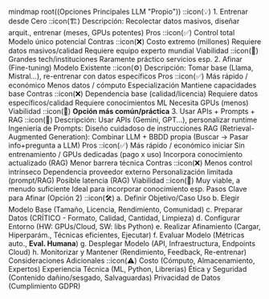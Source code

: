 mindmap
  root((Opciones Principales LLM "Propio"))
    ::icon(💡)
    1. Entrenar desde Cero
      ::icon(🏗️)
      Descripción: Recolectar datos masivos, diseñar arquit., entrenar (meses, GPUs potentes)
      Pros
        ::icon(✅)
        Control total
        Modelo único potencial
      Contras
        ::icon(❌)
        Costo extremo (millones)
        Requiere datos masivos/calidad
        Requiere equipo experto mundial
      Viabilidad
        ::icon(🎯)
        Grandes tech/instituciones
        Raramente práctico servicios esp.
    2. Afinar (Fine-tuning) Modelo Existente
      ::icon(⚙️)
      Descripción: Tomar base (Llama, Mistral...), re-entrenar con datos específicos
      Pros
        ::icon(✅)
        Más rápido / económico
        Menos datos / cómputo
        Especialización
        Mantiene capacidades base
      Contras
        ::icon(❌)
        Dependencia base (calidad/licencia)
        Requiere datos específicos/calidad
        Requiere conocimientos ML
        Necesita GPUs (menos)
      Viabilidad
        ::icon(🎯)
        **Opción más común/práctica**
    3. Usar APIs + Prompts + RAG
      ::icon(🔌)
      Descripción: Usar APIs (Gemini, GPT...), personalizar runtime
      Ingeniería de Prompts: Diseño cuidadoso de instrucciones
      RAG (Retrieval-Augmented Generation): Combinar LLM + BBDD propia (Buscar -> Pasar info+pregunta a LLM)
      Pros
        ::icon(✅)
        Más rápido / económico iniciar
        Sin entrenamiento / GPUs dedicadas (pago x uso)
        Incorpora conocimiento actualizado (RAG)
        Menor barrera técnica
      Contras
        ::icon(❌)
        Menos control intrínseco
        Dependencia proveedor externo
        Personalización limitada (prompt/RAG)
        Posible latencia (RAG)
      Viabilidad
        ::icon(🎯)
        Muy viable, a menudo suficiente
        Ideal para incorporar conocimiento esp.
    Pasos Clave para Afinar (Opción 2)
      ::icon(🛠️)
      a. Definir Objetivo/Caso Uso
      b. Elegir Modelo Base (Tamaño, Licencia, Rendimiento, Comunidad)
      c. Preparar Datos (CRÍTICO - Formato, Calidad, Cantidad, Limpieza)
      d. Configurar Entorno (HW: GPUs/Cloud, SW: libs Python)
      e. Realizar Afinamiento (Cargar, Hiperparám., Técnicas eficientes, Ejecutar)
      f. Evaluar Modelo (Métricas auto., **Eval. Humana**)
      g. Desplegar Modelo (API, Infraestructura, Endpoints Cloud)
      h. Monitorizar y Mantener (Rendimiento, Feedback, Re-entrenar)
    Consideraciones Adicionales
      ::icon(⚠️)
      Costo (Cómputo, Almacenamiento, Expertos)
      Experiencia Técnica (ML, Python, Librerías)
      Ética y Seguridad (Contenido dañino/sesgado, Salvaguardas)
      Privacidad de Datos (Cumplimiento GDPR)

